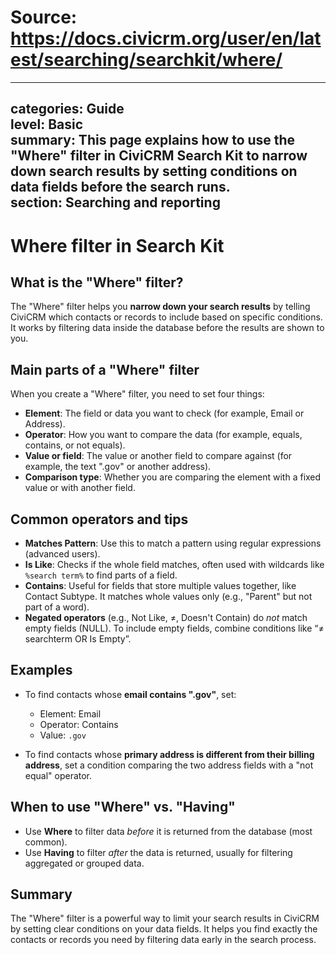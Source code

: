 # Source: https://docs.civicrm.org/user/en/latest/searching/searchkit/where/

---
categories: Guide  
level: Basic  
summary: This page explains how to use the "Where" filter in CiviCRM Search Kit to narrow down search results by setting conditions on data fields before the search runs.  
section: Searching and reporting  
---

# Where filter in Search Kit

## What is the "Where" filter?

The "Where" filter helps you **narrow down your search results** by telling CiviCRM which contacts or records to include based on specific conditions. It works by filtering data inside the database before the results are shown to you.

## Main parts of a "Where" filter

When you create a "Where" filter, you need to set four things:

- **Element**: The field or data you want to check (for example, Email or Address).  
- **Operator**: How you want to compare the data (for example, equals, contains, or not equals).  
- **Value or field**: The value or another field to compare against (for example, the text ".gov" or another address).  
- **Comparison type**: Whether you are comparing the element with a fixed value or with another field.

## Common operators and tips

- **Matches Pattern**: Use this to match a pattern using regular expressions (advanced users).  
- **Is Like**: Checks if the whole field matches, often used with wildcards like `%search term%` to find parts of a field.  
- **Contains**: Useful for fields that store multiple values together, like Contact Subtype. It matches whole values only (e.g., "Parent" but not part of a word).  
- **Negated operators** (e.g., Not Like, ≠, Doesn't Contain) do *not* match empty fields (NULL). To include empty fields, combine conditions like “≠ searchterm OR Is Empty”.

## Examples

- To find contacts whose **email contains ".gov"**, set:  
  - Element: Email  
  - Operator: Contains  
  - Value: `.gov`

- To find contacts whose **primary address is different from their billing address**, set a condition comparing the two address fields with a "not equal" operator.

## When to use "Where" vs. "Having"

- Use **Where** to filter data *before* it is returned from the database (most common).  
- Use **Having** to filter *after* the data is returned, usually for filtering aggregated or grouped data.

## Summary

The "Where" filter is a powerful way to limit your search results in CiviCRM by setting clear conditions on your data fields. It helps you find exactly the contacts or records you need by filtering data early in the search process.